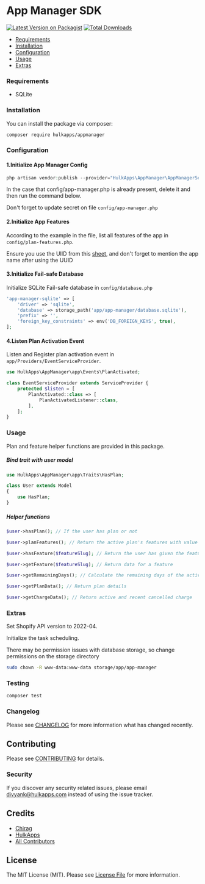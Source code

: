# App Manager SDK

[![Latest Version on Packagist](https://img.shields.io/packagist/v/hulkapps/appmanager.svg?style=flat-square)](https://packagist.org/packages/hulkapps/appmanager)
[![Total Downloads](https://img.shields.io/packagist/dt/hulkapps/appmanager.svg?style=flat-square)](https://packagist.org/packages/hulkapps/appmanager)

[//]: # (This is where your description should go. Try and limit it to a paragraph or two, and maybe throw in a mention of what PSRs you support to avoid any confusion with users and contributors.)

* [Requirements](#step1)
* [Installation](#step2)
* [Configuration](#step3)
* [Usage](#step4)
* [Extras](#step5)

<a name="step1"></a>
### Requirements
* SQLite

<a name="step2"></a>
### Installation

You can install the package via composer:

```bash
composer require hulkapps/appmanager
```

<a name="step3"></a>
### Configuration

#### 1.Initialize App Manager Config
```php
php artisan vendor:publish --provider="HulkApps\AppManager\AppManagerServiceProvider"
```

In the case that config/app-manager.php is already present, delete it and then run the command below.

Don't forget to update secret on file `config/app-manager.php`

#### 2.Initialize App Features
According to the example in the file, list all features of the app in `config/plan-features.php`.

Ensure you use the UIID from this <a href="https://docs.google.com/spreadsheets/d/1cw2nSKxAHTGn4Cfa98RNdtfHT3zdtwu9bQD7s7hErXc/edit#gid=0">sheet</a>, and don't forget to mention the app name after using the UUID

#### 3.Initialize Fail-safe Database
Initialize SQLite Fail-safe database in `config/database.php` 
```php
'app-manager-sqlite' => [
    'driver' => 'sqlite',
    'database' => storage_path('app/app-manager/database.sqlite'),
    'prefix' => '',
    'foreign_key_constraints' => env('DB_FOREIGN_KEYS', true),
];
```

#### 4.Listen Plan Activation Event
Listen and Register plan activation event in `app/Providers/EventServiceProvider`.

```php
use HulkApps\AppManager\app\Events\PlanActivated;

class EventServiceProvider extends ServiceProvider {
    protected $listen = [
		PlanActivated::class => [
			PlanActivatedListener::class,
		],
	];
}
``` 

<a name="step4"></a>
### Usage
Plan and feature helper functions are provided in this package.

##### Bind trait with user model
```php
use HulkApps\AppManager\app\Traits\HasPlan;

class User extends Model
{
	use HasPlan;
}
```

##### Helper functions
```php
$user->hasPlan(); // If the user has plan or not

$user->planFeatures(); // Return the active plan's features with value

$user->hasFeature($featureSlug); // Return the user has given the feature or not

$user->getFeature($featureSlug); // Return data for a feature

$user->getRemainingDays(); // Calculate the remaining days of the active plan

$user->getPlanData(); // Return plan details

$user->getChargeData(); // Return active and recent cancelled charge
```

<a name="step5"></a>
### Extras
Set Shopify API version to 2022-04.

Initialize the task scheduling.

There may be permission issues with database storage, so change permissions on the storage directory
```bash
sudo chown -R www-data:www-data storage/app/app-manager
``` 

### Testing

```bash
composer test
```

### Changelog

Please see [CHANGELOG](CHANGELOG.md) for more information what has changed recently.

## Contributing

Please see [CONTRIBUTING](CONTRIBUTING.md) for details.

### Security

If you discover any security related issues, please email divyank@hulkapps.com instead of using the issue tracker.

## Credits

-   [Chirag](https://github.com/chirag-hulkapps)
-   [HulkApps](https://github.com/dv-hulkapps)
-   [All Contributors](../../contributors)

## License

The MIT License (MIT). Please see [License File](LICENSE.md) for more information.